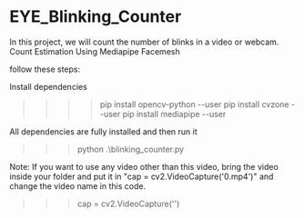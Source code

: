 # EYE_Blinking_Counter

In this project, we will count the number of blinks in a video or webcam. Count Estimation Using Mediapipe Facemesh

follow these steps:

Install dependencies

>>>> pip install opencv-python --user
>>> pip install cvzone --user
>>> pip install mediapipe --user

All dependencies are fully installed and then run it 
>>> python .\blinking_counter.py


Note: 
If you want to use any video other than this video, 
bring the video inside your folder and put it in
"cap = cv2.VideoCapture('0.mp4')" and change the video name in this code.
>>> cap = cv2.VideoCapture('<your video file name>')
